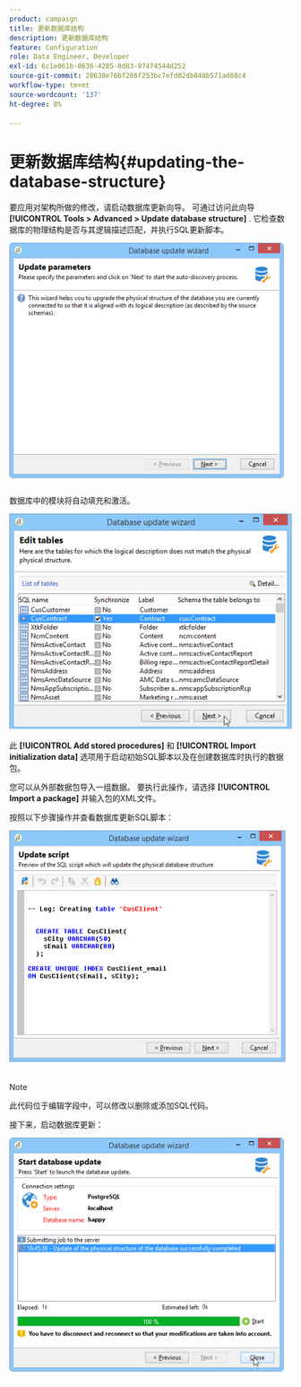 ```yaml
---
product: campaign
title: 更新数据库结构
description: 更新数据库结构
feature: Configuration
role: Data Engineer, Developer
exl-id: 6c1e061b-8636-4285-8d83-97474544d252
source-git-commit: 28638e76bf286f253bc7efd02db848b571ad88c4
workflow-type: tm+mt
source-wordcount: '137'
ht-degree: 8%

---
```


# 更新数据库结构{#updating-the-database-structure}



要应用对架构所做的修改，请启动数据库更新向导。 可通过访问此向导 **[!UICONTROL Tools > Advanced > Update database structure]** . 它检查数据库的物理结构是否与其逻辑描述匹配，并执行SQL更新脚本。

![](assets/d_ncs_integration_schema_update.png)

数据库中的模块将自动填充和激活。

![](assets/d_ncs_integration_schema_update_select.png)

此 **[!UICONTROL Add stored procedures]** 和 **[!UICONTROL Import initialization data]** 选项用于启动初始SQL脚本以及在创建数据库时执行的数据包。

您可以从外部数据包导入一组数据。 要执行此操作，请选择 **[!UICONTROL Import a package]** 并输入包的XML文件。

按照以下步骤操作并查看数据库更新SQL脚本：

![](assets/d_ncs_integration_schema_update2.png)

>[!NOTE]
>
>此代码位于编辑字段中，可以修改以删除或添加SQL代码。

接下来，启动数据库更新：

![](assets/d_ncs_integration_schema_update3.png)
